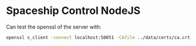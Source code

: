 # Spaceship Control NodeJS

Can test the openssl of the server with:

```zsh
openssl s_client -connect localhost:50051 -CAfile ../data/certs/ca.crt
```
